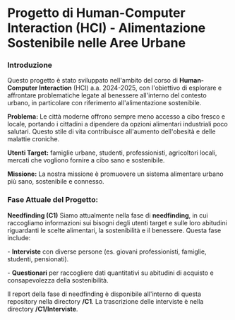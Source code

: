 # Progetto di Human-Computer Interaction (HCI) - Alimentazione Sostenibile nelle Aree Urbane

### Introduzione

Questo progetto è stato sviluppato nell'ambito del corso di **Human-Computer Interaction** (HCI) a.a. 2024-2025, con l'obiettivo di esplorare e affrontare problematiche legate al benessere all'interno del contesto urbano, in particolare con riferimento all'alimentazione sostenibile.

**Problema:** Le città moderne offrono sempre meno accesso a cibo fresco e locale, portando i cittadini a dipendere da opzioni alimentari industriali poco salutari. Questo stile di vita contribuisce all'aumento dell'obesità e delle malattie croniche.

**Utenti Target:** famiglie urbane, studenti, professionisti, agricoltori locali, mercati che vogliono fornire a cibo sano e sostenibile.

**Missione:** La nostra missione è promuovere un sistema alimentare urbano più sano, sostenibile e connesso.

### Fase Attuale del Progetto:

**Needfinding (C1)** Siamo attualmente nella fase di **needfinding**, in cui raccogliamo informazioni sui bisogni degli utenti target e sulle loro abitudini riguardanti le scelte alimentari, la sostenibilità e il benessere. Questa fase include:

- **Interviste** con diverse persone (es. giovani professionisti, famiglie, studenti, pensionati).

- **Questionari** per raccogliere dati quantitativi su abitudini di acquisto e consapevolezza della sostenibilità.

Il report della fase di needfinding è disponibile all'interno di questa repository nella directory **/C1**.
La trascrizione delle interviste è nella directory **/C1/Interviste**.
